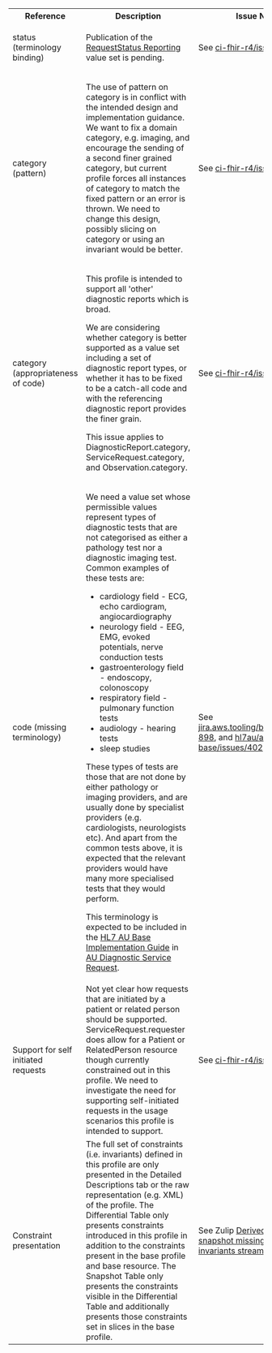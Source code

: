 <table class="list" width="100%">
<tbody>
  <tr>
    <th>Reference</th>
    <th>Description</th>
    <th>Issue No.</th>
  </tr>
  <tr>
        <td>status (terminology binding)</td>
        <td><p>Publication of the <a href="https://healthterminologies.gov.au/fhir/ValueSet/requeststatus-reporting-1">RequestStatus Reporting</a> value set is pending.</p></td>
        <td>See <a href="https://github.com/AuDigitalHealth/ci-fhir-r4/issues/60">ci-fhir-r4/issues/60</a></td>
   </tr>
   <tr>
    <td>category (pattern)</td>
    <td><p>The use of pattern on category is in conflict with the intended design and implementation guidance. We want to fix a domain category, e.g. imaging, and encourage the sending of a second finer grained category, but current profile forces all instances of category to match the fixed pattern or an error is thrown. We need to change this design, possibly slicing on category or using an invariant would be better.</p></td>
    <td>See <a href="https://github.com/AuDigitalHealth/ci-fhir-r4/issues/87">ci-fhir-r4/issues/87</a></td>
   </tr>
   <tr>
       <td>category (appropriateness of code)</td>
       <td><p>This profile is intended to support all 'other' diagnostic reports which is broad.</p>
	   <p>We are considering whether category is better supported as a value set including a set of diagnostic report types, or whether it has to be fixed to be a catch-all code and with the referencing diagnostic report provides the finer grain.</p>
	   <p>This issue applies to DiagnosticReport.category, ServiceRequest.category, and Observation.category.</p></td>
       <td>See <a href="https://github.com/AuDigitalHealth/ci-fhir-r4/issues/42">ci-fhir-r4/issues/42</a></td>
   </tr>
   <tr>
       <td>code (missing terminology)</td>
       <td><p>We need a value set whose permissible values represent types of diagnostic tests that are not categorised as either a pathology test nor a diagnostic imaging test. Common examples of these tests are:
           <ul>
               <li>cardiology field - ECG, echo cardiogram, angiocardiography</li>
               <li>neurology field - EEG, EMG, evoked potentials, nerve conduction tests</li>
               <li>gastroenterology field - endoscopy, colonoscopy</li>
               <li>respiratory field - pulmonary function tests</li>
               <li>audiology - hearing tests</li>
               <li>sleep studies</li>
            </ul></p>
        <p>These types of tests are those that are not done by either pathology or imaging providers, and are usually done by specialist providers (e.g. cardiologists, neurologists etc). And apart from the common tests above, it is expected that the relevant providers would have many more specialised tests that they would perform.</p>
        <p>This terminology is expected to be included in the <a href="http://build.fhir.org/ig/hl7au/au-fhir-base/index.html">HL7 AU Base Implementation Guide</a> in <a href="http://build.fhir.org/ig/hl7au/au-fhir-base/StructureDefinition-au-diagnostic-servicerequest.html">AU Diagnostic Service Request</a>.</p></td>
        <td>See <a href="https://jira.aws.tooling/browse/FTR-898">jira.aws.tooling/browse/FTR-898</a>, and <a href="https://github.com/hl7au/au-fhir-base/issues/402">hl7au/au-fhir-base/issues/402</a></td>
   </tr>
   <tr>
    <td>Support for self initiated requests</td>
    <td>Not yet clear how requests that are initiated by a patient or related person should be supported. ServiceRequest.requester does allow for a Patient or RelatedPerson resource though currently constrained out in this profile. We need to investigate the need for supporting self-initiated requests in the usage scenarios this profile is intended to support.</td>
    <td>See <a href="https://github.com/AuDigitalHealth/ci-fhir-r4/issues/56">ci-fhir-r4/issues/56</a></td>
   </tr>

  <tr>
    <td>Constraint presentation</td>
    <td>The full set of constraints (i.e. invariants) defined in this profile are only presented in the Detailed Descriptions tab or the raw representation (e.g. XML) of the profile. The Differential Table only presents constraints introduced in this profile in addition to the constraints present in the base profile and base resource. The Snapshot Table only presents the constraints visible in the Differential Table and additionally presents those constraints set in slices in the base profile.</td>
    <td>See Zulip <a href="https://chat.fhir.org/#narrow/stream/179252-IG-creation/topic/Derived.20profile.20snapshot.20missing.20upstream.20invariants">Derived profile snapshot missing upstream invariants stream</a></td>
   </tr>
</tbody>
</table>

